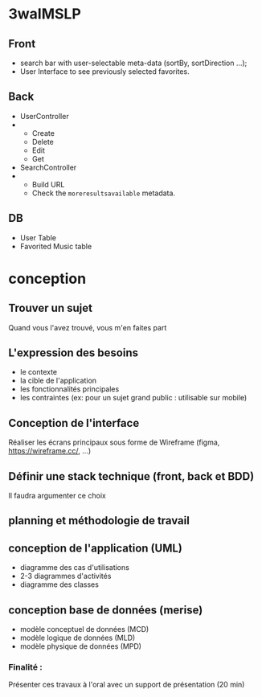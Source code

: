 # 3waIMSLP

## Front
- search bar with user-selectable meta-data (sortBy, sortDirection ...);
- User Interface to see previously selected favorites.

## Back
- UserController
- - Create
  - Delete
  - Edit
  - Get
- SearchController
- - Build URL
  - Check the `moreresultsavailable` metadata.

## DB
- User Table
- Favorited Music table 

# conception

## Trouver un sujet

Quand vous l'avez trouvé, vous m'en faites part

## L'expression des besoins

- le contexte
- la cible de l'application
- les fonctionnalités principales
- les contraintes (ex: pour un sujet grand public : utilisable sur mobile)

## Conception de l'interface

Réaliser les écrans principaux sous forme de Wireframe  (figma, https://wireframe.cc/, ...)

## Définir une stack technique (front, back et BDD)

Il faudra argumenter ce choix

## planning et méthodologie de travail

## conception de l'application (UML)

- diagramme des cas d'utilisations
- 2-3 diagrammes d'activités
- diagramme des classes

## conception base de données (merise)

- modèle conceptuel de données (MCD)
- modèle logique de données (MLD)
- modèle physique de données (MPD)

### Finalité :

Présenter ces travaux à l'oral avec un support de présentation (20 min)
